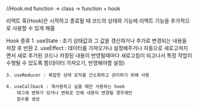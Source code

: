 //Hook.md
function -> class -> function + hook

리액트 훅(Hook)은 시작하고 종료될 때
    코드의 상태와 기능에 리액트 기능을
    추가적으로 사용할 수 있게 해줌

Hook 종류
    1. useState : 초기 상태값과 그 값을
                        갱신하거나 추가로 변경되는 내용을 저장 후 반환
    2. useEffect : 데이터를 가져오거나
                설정해주거나 자동으로 새로고쳐지면서 새로 추가된 코드나 저장된 내용이 반영될때마다 새로고침이 되고나서 특정 작업이 수행될 수 있도록 함(데이터 가져오기, 반영해야할 설정)
                
    3. useReducer : 복잡한 상태 로직을 간소화하고 관리하기 위해 사용

    4. useCallback : 재사용하고 싶을 때만 사용하는 hook
        태그에 변화가 있거나 변화로 인해 내용이 변경될 경우에만
        함수를 생성
    
                

